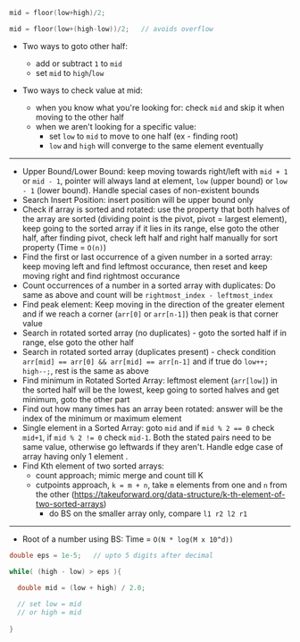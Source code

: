 ```cpp
mid = floor(low+high)/2;

mid = floor(low+(high-low))/2;   // avoids overflow
```

- Two ways to goto other half:
  - add or subtract `1` to `mid`
  - set `mid` to `high`/`low`

- Two ways to check value at mid:
  - when you know what you're looking for: check `mid` and skip it when moving to the other half
  - when we aren't looking for a specific value:
    - set `low` to `mid` to move to one half (ex - finding root)
    - `low` and `high` will converge to the same element eventually 
---
- Upper Bound/Lower Bound: keep moving towards right/left with `mid + 1` or `mid - 1`, pointer will always land at element, `low` (upper bound) or `low - 1` (lower bound). Handle special cases of non-existent bounds 
- Search Insert Position: insert position will be upper bound only
- Check if array is sorted and rotated: use the property that both halves of the array are sorted (dividing point is the pivot, pivot = largest element), keep going to the sorted array if it lies in its range, else goto the other half, after finding pivot, check left half and right half manually for sort property (Time = `O(n)`)
- Find the first or last occurrence of a given number in a sorted array: keep moving left and find leftmost occurance, then reset and keep moving right and find rightmost occurance
- Count occurrences of a number in a sorted array with duplicates: Do same as above and count will be `rightmost_index - leftmost_index`
- Find peak element: Keep moving in the direction of the greater element and if we reach a corner (`arr[0]` or `arr[n-1]`) then peak is that corner value
- Search in rotated sorted array (no duplicates) - goto the sorted half if in range, else goto the other half
- Search in rotated sorted array (duplicates present) - check condition `arr[mid] == arr[0] && arr[mid] == arr[n-1]` and if true do `low++; high--;`, rest is the same as above
- Find minimum in Rotated Sorted Array: leftmost element (`arr[low]`) in the sorted half will be the lowest, keep going to sorted halves and get minimum, goto the other part
- Find out how many times has an array been rotated: answer will be the index of the minimum or maximum element
- Single element in a Sorted Array: goto `mid` and if `mid % 2 == 0` check `mid+1`, if `mid % 2 != 0` check `mid-1`. Both the stated pairs need to be same value, otherwise go leftwards if they aren't. Handle edge case of array having only 1 element .
- Find Kth element of two sorted arrays: 
  - count approach; mimic merge and count till K
  - cutpoints approach, `k = m + n`, take `m` elements from one and `n` from the other (https://takeuforward.org/data-structure/k-th-element-of-two-sorted-arrays)
    - do BS on the smaller array only, compare `l1 r2 l2 r1`
---
- Root of a number using BS: Time = `O(N * log(M x 10^d))`
```cpp
double eps = 1e-5;   // upto 5 digits after decimal

while( (high - low) > eps ){

  double mid = (low + high) / 2.0; 
  
  // set low = mid 
  // or high = mid
  
}
```
